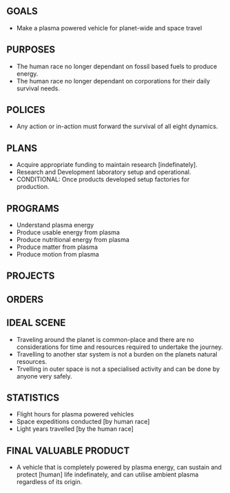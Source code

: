 ## GOALS
* Make a plasma powered vehicle for planet-wide and space travel

## PURPOSES
* The human race no longer dependant on fossil based fuels to produce energy.
* The human race no longer dependant on corporations for their daily survival needs.

## POLICES
* Any action or in-action must forward the survival of all eight dynamics.

## PLANS
* Acquire appropriate funding to maintain research [indefinately].
* Research and Development laboratory setup and operational.
* CONDITIONAL: Once products developed setup factories for production.

## PROGRAMS
* Understand plasma energy
* Produce usable energy from plasma
* Produce nutritional energy from plasma
* Produce matter from plasma
* Produce motion from plasma

## PROJECTS
## ORDERS

## IDEAL SCENE
* Traveling around the planet is common-place and there are no considerations for time and resources required to undertake the journey.
* Travelling to another star system is not a burden on the planets natural resources.
* Trvelling in outer space is not a specialised activity and can be done by anyone very safely.

## STATISTICS
* Flight hours for plasma powered vehicles
* Space expeditions conducted [by human race]
* Light years travelled [by the human race]

## FINAL VALUABLE PRODUCT
* A vehicle that is completely powered by plasma energy, can sustain and protect [human] life indefinately, and can utilise ambient plasma regardless of its origin.
